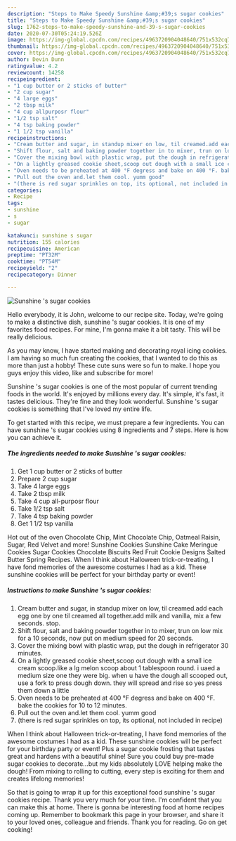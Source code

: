 ```yaml
---
description: "Steps to Make Speedy Sunshine &amp;#39;s sugar cookies"
title: "Steps to Make Speedy Sunshine &amp;#39;s sugar cookies"
slug: 1762-steps-to-make-speedy-sunshine-and-39-s-sugar-cookies
date: 2020-07-30T05:24:19.526Z
image: https://img-global.cpcdn.com/recipes/4963720904048640/751x532cq70/sunshine-s-sugar-cookies-recipe-main-photo.jpg
thumbnail: https://img-global.cpcdn.com/recipes/4963720904048640/751x532cq70/sunshine-s-sugar-cookies-recipe-main-photo.jpg
cover: https://img-global.cpcdn.com/recipes/4963720904048640/751x532cq70/sunshine-s-sugar-cookies-recipe-main-photo.jpg
author: Devin Dunn
ratingvalue: 4.2
reviewcount: 14258
recipeingredient:
- "1 cup butter or 2 sticks of butter"
- "2 cup sugar"
- "4 large eggs"
- "2 tbsp milk"
- "4 cup allpurposr flour"
- "1/2 tsp salt"
- "4 tsp baking powder"
- "1 1/2 tsp vanilla"
recipeinstructions:
- "Cream butter and sugar, in standup mixer on low, til creamed.add each egg one by one til creamed all together.add milk and vanilla, mix a few seconds. stop."
- "Shift flour, salt and baking powder together in to mixer, trun on low mix for a 10 seconds, now put on medium speed for 20 seconds."
- "Cover the mixing bowl with plastic wrap, put the dough in refrigerator 30 minutes."
- "On a lightly greased cookie sheet,scoop out dough with a small ice cream scoop.like a lg melon scoop about 1 tablespoon round. i uaed a medium size one they were big. when u have the dough all scooped out, use a fork to press dough down. they will spread and rise so yes press them down a little"
- "Oven needs to be preheated at 400 °F degress and bake on 400 °F. bake the cookies for 10 to 12 minutes."
- "Pull out the oven and.let them cool. yumm good"
- "(there is red sugar sprinkles on top, its optional, not included in recipe)"
categories:
- Recipe
tags:
- sunshine
- s
- sugar

katakunci: sunshine s sugar 
nutrition: 155 calories
recipecuisine: American
preptime: "PT32M"
cooktime: "PT54M"
recipeyield: "2"
recipecategory: Dinner

---
```



![Sunshine &#39;s sugar cookies](https://img-global.cpcdn.com/recipes/4963720904048640/751x532cq70/sunshine-s-sugar-cookies-recipe-main-photo.jpg)

Hello everybody, it is John, welcome to our recipe site. Today, we're going to make a distinctive dish, sunshine &#39;s sugar cookies. It is one of my favorites food recipes. For mine, I'm gonna make it a bit tasty. This will be really delicious.

As you may know, I have started making and decorating royal icing cookies. I am having so much fun creating the cookies, that I wanted to do this as more than just a hobby! These cute suns were so fun to make. I hope you guys enjoy this video, like and subscribe for more!

Sunshine &#39;s sugar cookies is one of the most popular of current trending foods in the world. It's enjoyed by millions every day. It's simple, it's fast, it tastes delicious. They're fine and they look wonderful. Sunshine &#39;s sugar cookies is something that I've loved my entire life.


To get started with this recipe, we must prepare a few ingredients. You can have sunshine &#39;s sugar cookies using 8 ingredients and 7 steps. Here is how you can achieve it.

<!--inarticleads1-->

##### The ingredients needed to make Sunshine &#39;s sugar cookies:

1. Get 1 cup butter or 2 sticks of butter
1. Prepare 2 cup sugar
1. Take 4 large eggs
1. Take 2 tbsp milk
1. Take 4 cup all-purposr flour
1. Take 1/2 tsp salt
1. Take 4 tsp baking powder
1. Get 1 1/2 tsp vanilla


Hot out of the oven Chocolate Chip, Mint Chocolate Chip, Oatmeal Raisin, Sugar, Red Velvet and more! Sunshine Cookies Sunshine Cake Meringue Cookies Sugar Cookies Chocolate Biscuits Red Fruit Cookie Designs Salted Butter Spring Recipes. When I think about Halloween trick-or-treating, I have fond memories of the awesome costumes I had as a kid. These sunshine cookies will be perfect for your birthday party or event! 

<!--inarticleads2-->

##### Instructions to make Sunshine &#39;s sugar cookies:

1. Cream butter and sugar, in standup mixer on low, til creamed.add each egg one by one til creamed all together.add milk and vanilla, mix a few seconds. stop.
1. Shift flour, salt and baking powder together in to mixer, trun on low mix for a 10 seconds, now put on medium speed for 20 seconds.
1. Cover the mixing bowl with plastic wrap, put the dough in refrigerator 30 minutes.
1. On a lightly greased cookie sheet,scoop out dough with a small ice cream scoop.like a lg melon scoop about 1 tablespoon round. i uaed a medium size one they were big. when u have the dough all scooped out, use a fork to press dough down. they will spread and rise so yes press them down a little
1. Oven needs to be preheated at 400 °F degress and bake on 400 °F. bake the cookies for 10 to 12 minutes.
1. Pull out the oven and.let them cool. yumm good
1. (there is red sugar sprinkles on top, its optional, not included in recipe)


When I think about Halloween trick-or-treating, I have fond memories of the awesome costumes I had as a kid. These sunshine cookies will be perfect for your birthday party or event! Plus a sugar cookie frosting that tastes great and hardens with a beautiful shine! Sure you could buy pre-made sugar cookies to decorate…but my kids absolutely LOVE helping make the dough! From mixing to rolling to cutting, every step is exciting for them and creates lifelong memories! 

So that is going to wrap it up for this exceptional food sunshine &#39;s sugar cookies recipe. Thank you very much for your time. I'm confident that you can make this at home. There is gonna be interesting food at home recipes coming up. Remember to bookmark this page in your browser, and share it to your loved ones, colleague and friends. Thank you for reading. Go on get cooking!
